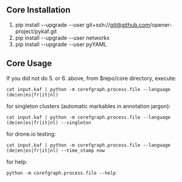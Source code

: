 Core Installation
-----------------

1. pip install --upgrade --user git+ssh://git@github.com/opener-project/pykaf.git
2. pip install --upgrade --user networkx 
3. pip install --upgrade --user pyYAML 

Core Usage 
----------

If you did not do 5. or 6. above, from $repo/core directory, execute: 

    cat input.kaf | python -m corefgraph.process.file --language (de|en|es|fr|it|nl) 

for singleton clusters (automatic markables in annotation jargon): 

    cat input.kaf | python -m corefgraph.process.file --language (de|en|es|fr|it|nl) --singleton 

for drone.io testing: 

    cat input.kaf | python -m corefgraph.process.file --language (de|en|es|fr|it|nl) --time_stamp now 

for help: 

    python -m corefgraph.process.file --help




